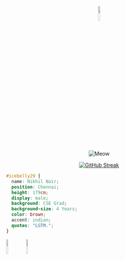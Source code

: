 <div align="center">
<img src="https://media.tenor.com/uF7WQnFqGnsAAAAi/cecesrhaccc1-on-tiktok-cecesrhaccc1.gif" width="10%" height="10%"/>
</div>

<div align="center">
  <img src="https://github.com/icebelly29/icebelly29/assets/68722494/7b309dee-78d8-4cc5-9eb9-1e5bfe3365a7" alt="Meow" />
</div>


<div align="center">
  
[![GitHub Streak](https://github-readme-streak-stats-eight.vercel.app/?user=icebelly29&theme=transparent&hide_border=true&short_numbers=true&hide_longest_streak=true)](https://git.io/streak-stats)
</div>

```css
#icebelly29 {
  name: Nikhil Nair; 
  position: Chennai; 
  height: 179cm; 
  display: male; 
  background: CSE Grad;
  background-size: 4 Years;
  color: brown;
  accent: indian;
  quotes: "LGTM.";
}
```
<img src="https://media.tenor.com/sbfBfp3FeY8AAAAj/oia-uia.gif" width="10%" height="10%"/>
<img src="https://media.tenor.com/sbfBfp3FeY8AAAAj/oia-uia.gif" width="10%" height="10%"/>
<!--
**icebelly29/icebelly29** is a ✨ _special_ ✨ repository because its `README.md` (this file) appears on your GitHub profile.

Here are some ideas to get you started:

- 🔭 I’m currently working on ...
- 🌱 I’m currently learning ...
- 👯 I’m looking to collaborate on ...
- 🤔 I’m looking for help with ...
- 💬 Ask me about ...
- 📫 How to reach me: ...
- 😄 Pronouns: ...
- ⚡ Fun fact: ...
-->
